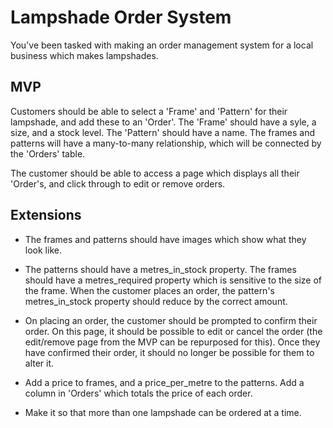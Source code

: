 # Lampshade Order System

You've been tasked with making an order management system for a local business which makes lampshades. 

## MVP

Customers should be able to select a 'Frame' and 'Pattern' for their lampshade, and add these to an 'Order'. The 'Frame' should have a syle, a size, and a stock level. The 'Pattern' should have a name. The frames and patterns will have a many-to-many relationship, which will be connected by the 'Orders' table.

The customer should be able to access a page which displays all their 'Order's, and click through to edit or remove orders.

## Extensions 

- The frames and patterns should have images which show what they look like.

- The patterns should have a metres_in_stock property. The frames should have a metres_required property which is sensitive to the size of the frame. When the customer places an order, the pattern's metres_in_stock property should reduce by the correct amount. 

- On placing an order, the customer should be prompted to confirm their order. On this page, it should be possible to edit or cancel the order (the edit/remove page from the MVP can be repurposed for this). Once they have confirmed their order, it should no longer be possible for them to alter it.

- Add a price to frames, and a price_per_metre to the patterns. Add a column in 'Orders' which totals the price of each order.

- Make it so that more than one lampshade can be ordered at a time.